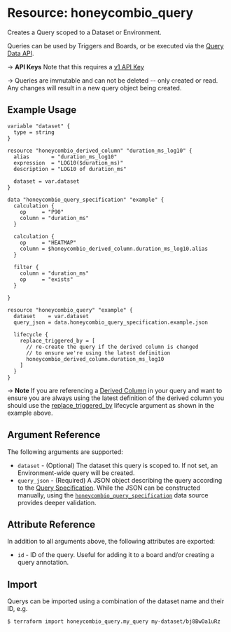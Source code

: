 # Resource: honeycombio_query

Creates a Query scoped to a Dataset or Environment.

Queries can be used by Triggers and Boards, or be executed via the [Query Data API](https://docs.honeycomb.io/api/query-results/).

-> **API Keys** Note that this requires a [v1 API Key](https://registry.terraform.io/providers/honeycombio/honeycombio/latest/docs#v1-apis)

-> Queries are immutable and can not be deleted -- only created or read.
  Any changes will result in a new query object being created.

## Example Usage

```hcl
variable "dataset" {
  type = string
}

resource "honeycombio_derived_column" "duration_ms_log10" {
  alias       = "duration_ms_log10"
  expression  = "LOG10($duration_ms)"
  description = "LOG10 of duration_ms"

  dataset = var.dataset
}

data "honeycombio_query_specification" "example" {
  calculation {
    op     = "P90"
    column = "duration_ms"
  }

  calculation {
    op     = "HEATMAP"
    column = $honeycombio_derived_column.duration_ms_log10.alias
  }

  filter {
    column = "duration_ms"
    op     = "exists"
  }

}

resource "honeycombio_query" "example" {
  dataset    = var.dataset
  query_json = data.honeycombio_query_specification.example.json

  lifecycle {
    replace_triggered_by = [
      // re-create the query if the derived column is changed
      // to ensure we're using the latest definition
      honeycombio_derived_column.duration_ms_log10
    ]
  }
}
```

-> **Note** If you are referencing a [Derived Column](derived_column.md) in your query and want to ensure you are always using the latest definition
  of the derived column you should use the [replace_triggered_by](https://developer.hashicorp.com/terraform/language/meta-arguments/lifecycle#replace_triggered_by)
  lifecycle argument as shown in the example above.

## Argument Reference

The following arguments are supported:

* `dataset` - (Optional) The dataset this query is scoped to.  If not set, an Environment-wide query will be created.
* `query_json` - (Required) A JSON object describing the query according to the [Query Specification](https://docs.honeycomb.io/api/query-specification/#fields-on-a-query-specification).
  While the JSON can be constructed manually, using the [`honeycombio_query_specification`](../data-sources/query_specification.md) data source provides deeper validation.

## Attribute Reference

In addition to all arguments above, the following attributes are exported:

* `id` - ID of the query. Useful for adding it to a board and/or creating a query annotation.

## Import

Querys can be imported using a combination of the dataset name and their ID, e.g.

```
$ terraform import honeycombio_query.my_query my-dataset/bj8BwOa1uRz
```
